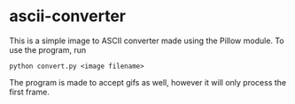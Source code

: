 # ascii-converter
This is a simple image to ASCII converter made using the Pillow module. To use the program, run

`python convert.py <image filename>`

The program is made to accept gifs as well, however it will only process the first frame.
